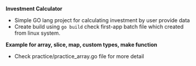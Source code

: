 **Investment Calculator**

 - Simple GO lang project for calculating investment by user provide data
 - Create build using `go build` check first-app batch file which created from linux system.

**Example for array, slice, map, custom types, make function**
 - Check practice/practice_array.go file for more detail
